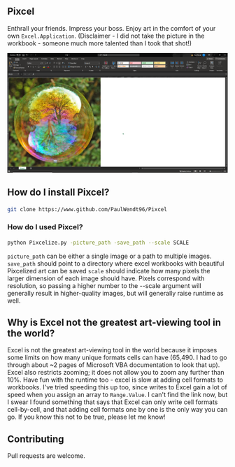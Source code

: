 ## Pixcel
Enthrall your friends. Impress your boss. Enjoy art in the comfort of your own ```Excel.Application```. (Disclaimer - I did not take the picture in the workbook - someone much more talented than I took that shot!)

<img src="/Sample/sample_soap.PNG" alt="Soap Bubble in Excel"/>

## How do I install Pixcel?
```bash
git clone https://www.github.com/PaulWendt96/Pixcel
```

### How do I used Pixcel?
```bash
python Pixcelize.py -picture_path -save_path --scale SCALE
```

```picture_path``` can be either a single image or a path to multiple images. ```save_path``` should point to a directory where excel workbooks with beautiful Pixcelized art can be saved ```scale``` should indicate how many pixels the larger dimension of each image should have. Pixels correspond with resolution, so passing a higher number to the --scale
argument will generally result in higher-quality images, but will generally raise runtime as well.

## Why is Excel not the greatest art-viewing tool in the world?
Excel is not the greatest art-viewing tool in the world because it imposes some limits on how many unique formats cells can have (65,490. I had to go through about ~2 pages of Microsoft VBA documentation to look that up). Excel also restricts zooming; it does not allow you to zoom any further than 10%. Have fun with the runtime too - excel is slow at adding cell formats to workbooks. I've tried speeding this up too, since writes to Excel gain a lot of speed when you assign an array to ```Range.Value```. I can't find the link now, but I swear I found something that says that Excel can only write cell formats cell-by-cell, and that adding cell formats one by one is the only way you can go. If you know this not to be true, please let me know!

## Contributing
Pull requests are welcome.
